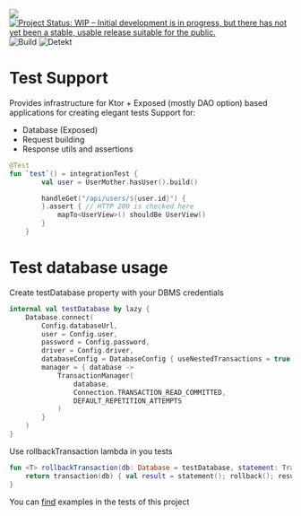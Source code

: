 ![](https://turbomates.com/wp-content/uploads/2019/11/logo-e1573642672476.png)
[![Project Status: WIP – Initial development is in progress, but there has not yet been a stable, usable release suitable for the public.](https://www.repostatus.org/badges/latest/wip.svg)](https://www.repostatus.org/#wip)
![Build](https://github.com/turbomates/kotlin-test/actions/workflows/tests.yml/badge.svg)
![Detekt](https://github.com/turbomates/kotlin-test/actions/workflows/reviewdog.yml/badge.svg)

# Test Support
Provides infrastructure for Ktor + Exposed (mostly DAO option) based applications for creating elegant tests
Support for:
* Database (Exposed)
* Request building
* Response utils and assertions

```kotlin
@Test
fun `test`() = integrationTest {
        val user = UserMother.hasUser().build()

        handleGet("/api/users/${user.id}") {
        }.assert { // HTTP 200 is checked here
            mapTo<UserView>() shouldBe UserView()
        }
    }
```

# Test database usage
Create testDatabase property with your DBMS credentials
```kotlin
internal val testDatabase by lazy {
    Database.connect(
        Config.databaseUrl,
        user = Config.user,
        password = Config.password,
        driver = Config.driver,
        databaseConfig = DatabaseConfig { useNestedTransactions = true },
        manager = { database ->
            TransactionManager(
                database,
                Connection.TRANSACTION_READ_COMMITTED,
                DEFAULT_REPETITION_ATTEMPTS
            )
        }
    )
}
```
Use rollbackTransaction lambda in you tests
```kotlin
fun <T> rollbackTransaction(db: Database = testDatabase, statement: Transaction.() -> T): T {
    return transaction(db) { val result = statement(); rollback(); result }
}
```
You can [find](src/test/kotlin/Database.kt) examples in the tests of this project
